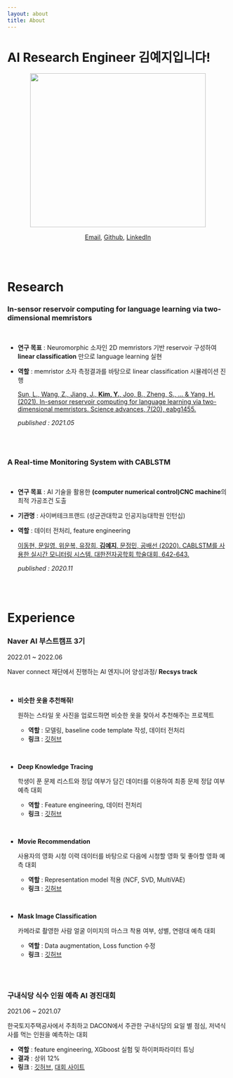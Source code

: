 ```yaml
---
layout: about
title: About
---
```

# AI Research Engineer 김예지입니다!


<p align="center">
<img src="https://user-images.githubusercontent.com/68064510/173237706-84b72926-b5d9-4172-bb36-efc93c919ea3.jpeg"  width="400" height="350"/>
<p>

<center>

[Email](imyjk729@gmail.com), [Github](https://github.com/imyjk729), [LinkedIn](www.linkedin.com/in/yeji--kim)

</center>

<br/>
<br/>

# Research

### **In-sensor reservoir computing for language learning via two-dimensional memristors**
<br/>

- **연구 목표** : Neuromorphic 소자인 2D memristors 기반 reservoir 구성하여 **linear classification** 만으로 language learning 실현
- **역할** : memristor 소자 측정결과를 바탕으로 linear classification 시뮬레이션 진행

    [Sun, L., Wang, Z., Jiang, J., **Kim, Y.**, Joo, B., Zheng, S., ... & Yang, H. (2021). In-sensor reservoir computing for language learning via two-dimensional memristors. Science advances, 7(20), eabg1455.](https://doi.org/10.1126/sciadv.abg1455)

    _published : 2021.05_


<br/>
<br/>

### **A Real-time Monitoring System with CABLSTM**
<br/>

- **연구 목표** : AI 기술을 활용한 **(computer numerical control)CNC machine**의 최적 가공조건 도출
- **기관명** : 사이버테크프랜드 (성균관대학교 인공지능대학원 인턴십)
- **역할** : 데이터 전처리, feature engineering

    [이동현, 문일영, 위운복, 유장희, **김예지**, 문정민, 공배선 (2020). CABLSTM를 사용한 실시간 모니터링 시스템. 대한전자공학회 학술대회, 642-643.](https://www.dbpia.co.kr/Journal/articleDetail?nodeId=NODE10521882)

    _published : 2020.11_

<br/>
<br/>

# Experience

### **Naver AI 부스트캠프 3기**

2022.01 ~ 2022.06

Naver connect 재단에서 진행하는 AI 엔지니어 양성과정/ **Recsys track**

</br>

- **비슷한 옷을 추천해줘!** 

    원하는 스타일 옷 사진을 업로드하면 비슷한 옷을 찾아서 추천해주는 프로젝트

    - **역할** : 모델링, baseline code template 작성, 데이터 전처리
    - **링크** : [깃허브](https://github.com/imyjk729/final-project-level3-recsys-03)

</br>

- **Deep Knowledge Tracing**

    학생이 푼 문제 리스트와 정답 여부가 담긴 데이터를 이용하여 최종 문제 정답 여부 예측 대회

    - **역할** : Feature engineering, 데이터 전처리
    - **링크** : [깃허브](https://github.com/imyjk729/level2-dkt-level2-recsys-03)

</br>

- **Movie Recommendation**

    사용자의 영화 시청 이력 데이터를 바탕으로 다음에 시청할 영화 및 좋아할 영화 예측 대회

    - **역할** : Representation model 적용 (NCF, SVD, MultiVAE)
    - **링크** : [깃허브](https://github.com/imyjk729/level2-movie-recommendation-level2-recsys-03)

</br>

- **Mask Image Classification**

    카메라로 촬영한 사람 얼굴 이미지의 마스크 착용 여부, 성별, 연령대 예측 대회

    - **역할** : Data augmentation, Loss function 수정
    - **링크** : [깃허브](https://github.com/imyjk729/level1-image-classification-level1-recsys-06)

</br>
</br>

### **구내식당 식수 인원 예측 AI 경진대회**

2021.06 ~ 2021.07

한국토지주택공사에서 주최하고 DACON에서 주관한 구내식당의 요일 별 점심, 저녁식사를 먹는 인원을 예측하는 대회

- **역할** : feature engineering, XGboost 실험 및 하이퍼파라미터 튜닝
- **결과** : 상위 12%
- **링크** : [깃허브](https://github.com/imyjk729/Cafeteria-AI), [대회 사이트](https://dacon.io/competitions/official/235743/overview/description)